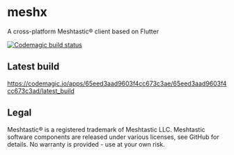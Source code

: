 # meshx

A cross-platform Meshtastic® client based on Flutter


[![Codemagic build status](https://api.codemagic.io/apps/65eed3aad9603f4cc673c3ae/65eed3aad9603f4cc673c3ad/status_badge.svg)](https://codemagic.io/apps/65eed3aad9603f4cc673c3ae/65eed3aad9603f4cc673c3ad/latest_build)

## Latest build
https://codemagic.io/apps/65eed3aad9603f4cc673c3ae/65eed3aad9603f4cc673c3ad/latest_build

## Legal
Meshtastic® is a registered trademark of Meshtastic LLC. Meshtastic software components are released under various licenses, see GitHub for details. No warranty is provided - use at your own risk.

